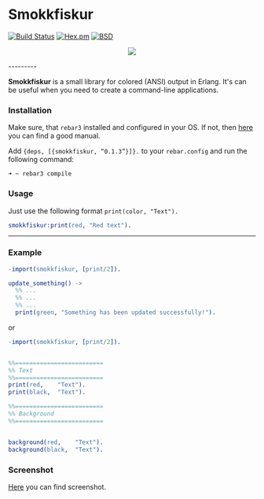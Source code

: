 # Smokkfiskur

[![Build Status](https://travis-ci.org/lk-geimfari/smokkfiskur.svg?branch=master)](https://travis-ci.org/lk-geimfari/smokkfiskur)
[![Hex.pm](https://img.shields.io/hexpm/v/plug.svg)](https://hex.pm/packages/smokkfiskur)
[![BSD](https://img.shields.io/pypi/l/Django.svg?maxAge=2592000)](https://github.com/lk-geimfari/smokkfiskur/blob/master/LICENSE)

<p align="center">
  <img src="https://raw.githubusercontent.com/lk-geimfari/smokkfiskur/master/other/logo2.png">
</p>
---------

__Smokkfiskur__ is a small library for colored (ANSI) output in Erlang. It's can be useful when you need to create a command-line applications.


### Installation
Make sure, that `rebar3` installed and configured in your OS. If not, then [here](https://medium.com/@brucify/using-rebar3-to-manage-erlang-packages-282f78adff1e#.pyz8i9cvy) you can find a good manual. 

Add `{deps, [{smokkfiskur, “0.1.3”}]}.` to your `rebar.config` and run the following command:

```
➜ ~ rebar3 compile
```


### Usage
Just use the following format `print(color, "Text").`

```erlang
smokkfiskur:print(red, "Red text").
```
---------
### Example
```erlang
-import(smokkfiskur, [print/2]).

update_something() ->
  %% ...
  %% ...
  %% ...
  print(green, "Something has been updated successfully!").
```
or

```erlang
-import(smokkfiskur, [print/2]).


%%=========================
%% Text
%%=========================
print(red,    "Text").
print(black,  "Text").

%%=========================
%% Background
%%=========================


background(red,    "Text").
background(black,  "Text").
```
### Screenshot

[Here](https://raw.githubusercontent.com/lk-geimfari/smokkfiskur/master/other/screen.png) you can find screenshot.
